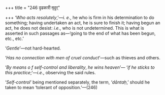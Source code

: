 +++
title = "246 दृढकारी मृदुर्"

+++
‘*Who* *acts resolutely*,’—*i. e*., he who is firm in his determination
to do something; having undertaken an act, he is sure to finish it;
having begun an act, he does not desist: *i.e*., who is not
undetermined. This is what is asserted in such passages as—‘going to the
end of what has been begun, etc., etc.’

‘*Gentle*’—not hard-hearted.

‘*Has no connection with men of cruel conduct*’—such as thieves and
others.

‘*By means o f self-control and liberality*, *he wins heaven*’— ‘*if he
sticks to this practice*;’—*i.e*., observing the said rules.

‘*Self-control*’ being mentioned separately, the term, ‘*dāntaḥ*,’
should he taken to mean ‘tolerant of opposition.’—(246)
